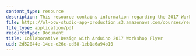 ```yaml
---
content_type: resource
description: This resource contains information regarding the 2017 Workshop Flyer.
file: https://ol-ocw-studio-app-production.s3.amazonaws.com/courses/res-3-002-collaborative-design-and-creative-expression-with-arduino-microcontrollers-january-iap-2017/2d52044e14ece26ced581eb1a6a94b10_MITRES_3_002IAP17_Flyer_17.pdf
file_type: application/pdf
resourcetype: Document
title: Collaborative Design with Arduino 2017 Workshop Flyer
uid: 2d52044e-14ec-e26c-ed58-1eb1a6a94b10
---
```

